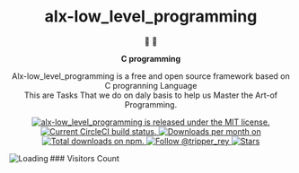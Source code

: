 
<h1 align="center">
 alx-low_level_programming
</h1>

<p align="center">
   📄 🚀
</p>

<p align="center">
  <strong>
    C programming 
  </strong>
</p>

<p align="center">
 Alx-low_level_programming is a free and open source framework based on C progranning Language </br> 
 This are Tasks That we do on daly basis to help us Master the Art-of Programming.
</p>
<p align="center">
  <a href="https://github.com/Tr-reny/alx-low_level_programming/LICENSE">
    <img src="https://img.shields.io/badge/license-MIT-blue.svg" alt="alx-low_level_programming is released under the MIT license." />
  </a>
  
  <a href="https://circleci.com/gh/Tr-reny/alx-low_level_programming">
    <img src="https://circleci.com/gh/gatsbyjs/gatsby.svg?style=shield" alt="Current CircleCI build status." />
  </a>
 
  <a href="https://github.com/Tr-reny/alx-low_level_programming/graphs/traffic">
   <img src="https://img.shields.io/npm/dm/gatsby.svg" alt="Downloads per month on " />
 </a>
  <a href="https://github.com/Tr-reny/alx-low_level_programming/graphs/traffic">
    <img src="https://img.shields.io/npm/dt/gatsby.svg" alt="Total downloads on npm." />
  </a>
  <a href="https://twitter.com/intent/follow?screen_name=tripper_rey">
    <img src="https://img.shields.io/twitter/follow/tripper_rey.svg?label=Follow%20@tripper_rey" alt="Follow @tripper_rey" />
  </a>
 
 <a href="https://img.shields.io/github/stars/Tr-reny/alx-low_level_programming?style=social">
  <img src="https://img.shields.io/github/stars/Tr-reny/alx-low_level_programming?style=social" alt="Stars" />
 </a>
</p>
### Visitors Count
<img align="left" src = "https://profile-counter.glitch.me/low_level_programming/count.svg" alt ="Loading">
